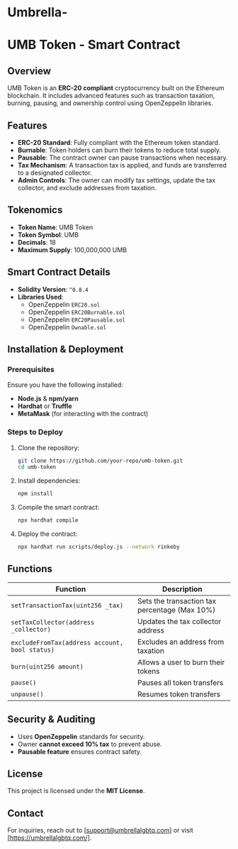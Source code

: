 # Umbrella-

# UMB Token - Smart Contract

## Overview
UMB Token is an **ERC-20 compliant** cryptocurrency built on the Ethereum blockchain. It includes advanced features such as transaction taxation, burning, pausing, and ownership control using OpenZeppelin libraries.

## Features
- **ERC-20 Standard**: Fully compliant with the Ethereum token standard.
- **Burnable**: Token holders can burn their tokens to reduce total supply.
- **Pausable**: The contract owner can pause transactions when necessary.
- **Tax Mechanism**: A transaction tax is applied, and funds are transferred to a designated collector.
- **Admin Controls**: The owner can modify tax settings, update the tax collector, and exclude addresses from taxation.

## Tokenomics
- **Token Name**: UMB Token  
- **Token Symbol**: UMB  
- **Decimals**: 18  
- **Maximum Supply**: 100,000,000 UMB  

## Smart Contract Details
- **Solidity Version**: `^0.8.4`
- **Libraries Used**:
  - OpenZeppelin `ERC20.sol`
  - OpenZeppelin `ERC20Burnable.sol`
  - OpenZeppelin `ERC20Pausable.sol`
  - OpenZeppelin `Ownable.sol`

## Installation & Deployment

### Prerequisites
Ensure you have the following installed:
- **Node.js** & **npm/yarn**
- **Hardhat** or **Truffle**
- **MetaMask** (for interacting with the contract)

### Steps to Deploy
1. Clone the repository:
   ```sh
   git clone https://github.com/your-repo/umb-token.git
   cd umb-token
   ```
2. Install dependencies:
   ```sh
   npm install
   ```
3. Compile the smart contract:
   ```sh
   npx hardhat compile
   ```
4. Deploy the contract:
   ```sh
   npx hardhat run scripts/deploy.js --network rinkeby
   ```

## Functions
| Function | Description |
|----------|-------------|
| `setTransactionTax(uint256 _tax)` | Sets the transaction tax percentage (Max 10%) |
| `setTaxCollector(address _collector)` | Updates the tax collector address |
| `excludeFromTax(address account, bool status)` | Excludes an address from taxation |
| `burn(uint256 amount)` | Allows a user to burn their tokens |
| `pause()` | Pauses all token transfers |
| `unpause()` | Resumes token transfers |

## Security & Auditing
- Uses **OpenZeppelin** standards for security.
- Owner **cannot exceed 10% tax** to prevent abuse.
- **Pausable feature** ensures contract safety.

## License
This project is licensed under the **MIT License**.

## Contact
For inquiries, reach out to [support@umbrellalgbtq.com] or visit [https://umbrellalgbtq.com/].
